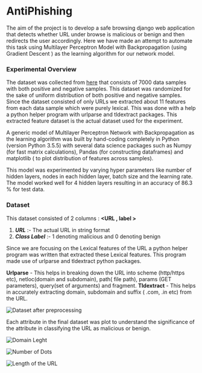 # AntiPhishing

The aim of the project is to develop a safe browsing django web application that detects whether URL under browse is malicious or benign and then redirects the user accordingly. Here we have made an attempt to automate this task using Multilayer Perceptron Model with Backpropagation (using Gradient Descent ) as the learning algorithm for our network model.

### Experimental Overview

The dataset was collected from [here](https://www.phishtank.com) that consists of 7000 data samples with both positive and negative samples. This dataset was randomized for the sake of uniform distribution of both positive and negative samples. Since the dataset consisted of only URLs we extracted about 11 features from each data sample which were purely lexical. This was done with a help a python helper program with urlparse and tldextract packages. This extracted feature dataset is the actual dataset used for the experiment.

A generic model of Multilayer Perceptron Network with Backpropagation as the learning algorithm was built by hand-coding completely in Python (version Python 3.5.5) with several data science packages such as Numpy (for fast matrix calculations), Pandas (for constructing dataframes) and matplotlib ( to plot distribution of features across samples).

This model was experimented by varying hyper parameters like number of hidden layers, nodes in each hidden layer, batch size and the learning rate. The model worked well for 4 hidden layers resulting in an accuracy of 86.3 % for test data.

### Dataset

This dataset consisted of 2 columns : **<URL , label >**
1. ***URL*** :- The actual URL in string format
2. ***Class Label*** :- 1 denoting malicious and 0 denoting benign

Since we are focusing on the Lexical features of the URL a python helper program was written that extracted these Lexical features. This program made use of urlparse and tldextract python packages.

**Urlparse** - This helps in breaking down the URL into scheme (http/https etc), netloc(domain and subdomain), path( file path), params (GET parameters), query(set of arguments) and fragment. 
**Tldextract** - This helps in accurately extracting domain, subdomain and suffix ( .com, .in etc) from the URL.

![Dataset after preprocessing](https://github.com/hebbarkh/AntiPhishing/Plot/processed.png)

Each attribute in the final dataset was plot to understand the significance of the attribute in classifying the URL as malicious or benign.

![Domain Leght](https://github.com/hebbarkh/AntiPhishing/Plot/domainLength.png)

![Number of Dots](https://github.com/hebbarkh/AntiPhishing/Plot/dots.png)

![Length of the URL](https://github.com/hebbarkh/AntiPhishing/Plot/length.png)

